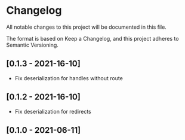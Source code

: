 # Changelog

All notable changes to this project will be documented in this file.

The format is based on Keep a Changelog, and this project adheres to Semantic Versioning.

## [0.1.3 - 2021-16-10]

* Fix deserialization for handles without route

## [0.1.2 - 2021-16-10]

* Fix deserialization for redirects

## [0.1.0 - 2021-06-11]